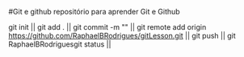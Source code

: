 #Git e github
repositório para aprender Git e Github

git init ||
git add . ||
git commit -m "" ||
git remote add origin https://github.com/RaphaelBRodrigues/gitLesson.git ||
git push ||
git RaphaelBRodriguesgit status ||

